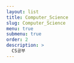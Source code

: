 ```yaml
---
layout: list
title: Computer_Science
slug: Computer_Science
menu: true
submenu: true
order: 2
description: >
  CS공부
---
```

